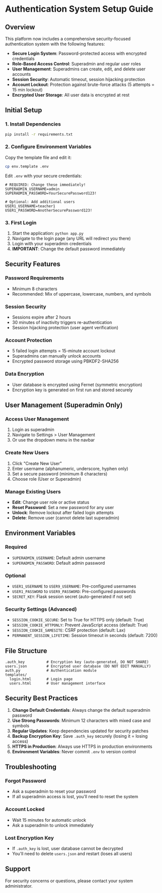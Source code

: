 # Authentication System Setup Guide

## Overview

This platform now includes a comprehensive security-focused authentication system with the following features:

- **Secure Login System**: Password-protected access with encrypted credentials
- **Role-Based Access Control**: Superadmin and regular user roles
- **User Management**: Superadmins can create, edit, and delete user accounts
- **Session Security**: Automatic timeout, session hijacking protection
- **Account Lockout**: Protection against brute-force attacks (5 attempts = 15 min lockout)
- **Encrypted User Storage**: All user data is encrypted at rest

## Initial Setup

### 1. Install Dependencies

```bash
pip install -r requirements.txt
```

### 2. Configure Environment Variables

Copy the template file and edit it:

```bash
cp env.template .env
```

Edit `.env` with your secure credentials:

```env
# REQUIRED: Change these immediately!
SUPERADMIN_USERNAME=admin
SUPERADMIN_PASSWORD=YourSecurePassword123!

# Optional: Add additional users
USER1_USERNAME=teacher1
USER1_PASSWORD=AnotherSecurePassword123!
```

### 3. First Login

1. Start the application: `python app.py`
2. Navigate to the login page (any URL will redirect you there)
3. Login with your superadmin credentials
4. **IMPORTANT**: Change the default password immediately

## Security Features

### Password Requirements
- Minimum 8 characters
- Recommended: Mix of uppercase, lowercase, numbers, and symbols

### Session Security
- Sessions expire after 2 hours
- 30 minutes of inactivity triggers re-authentication
- Session hijacking protection (user agent verification)

### Account Protection
- 5 failed login attempts = 15-minute account lockout
- Superadmins can manually unlock accounts
- Encrypted password storage using PBKDF2-SHA256

### Data Encryption
- User database is encrypted using Fernet (symmetric encryption)
- Encryption key is generated on first run and stored securely

## User Management (Superadmin Only)

### Access User Management
1. Login as superadmin
2. Navigate to Settings > User Management
3. Or use the dropdown menu in the navbar

### Create New Users
1. Click "Create New User"
2. Enter username (alphanumeric, underscore, hyphen only)
3. Set a secure password (minimum 8 characters)
4. Choose role (User or Superadmin)

### Manage Existing Users
- **Edit**: Change user role or active status
- **Reset Password**: Set a new password for any user
- **Unlock**: Remove lockout after failed login attempts
- **Delete**: Remove user (cannot delete last superadmin)

## Environment Variables

### Required
- `SUPERADMIN_USERNAME`: Default admin username
- `SUPERADMIN_PASSWORD`: Default admin password

### Optional
- `USER1_USERNAME` to `USER9_USERNAME`: Pre-configured usernames
- `USER1_PASSWORD` to `USER9_PASSWORD`: Pre-configured passwords
- `SECRET_KEY`: Flask session secret (auto-generated if not set)

### Security Settings (Advanced)
- `SESSION_COOKIE_SECURE`: Set to True for HTTPS only (default: True)
- `SESSION_COOKIE_HTTPONLY`: Prevent JavaScript access (default: True)
- `SESSION_COOKIE_SAMESITE`: CSRF protection (default: Lax)
- `PERMANENT_SESSION_LIFETIME`: Session timeout in seconds (default: 7200)

## File Structure

```
.auth_key          # Encryption key (auto-generated, DO NOT SHARE)
users.json         # Encrypted user database (DO NOT EDIT MANUALLY)
auth.py            # Authentication module
templates/
  login.html       # Login page
  users.html       # User management interface
```

## Security Best Practices

1. **Change Default Credentials**: Always change the default superadmin password
2. **Use Strong Passwords**: Minimum 12 characters with mixed case and symbols
3. **Regular Updates**: Keep dependencies updated for security patches
4. **Backup Encryption Key**: Save `.auth_key` securely (losing it = losing access)
5. **HTTPS in Production**: Always use HTTPS in production environments
6. **Environment Variables**: Never commit `.env` to version control

## Troubleshooting

### Forgot Password
- Ask a superadmin to reset your password
- If all superadmin access is lost, you'll need to reset the system

### Account Locked
- Wait 15 minutes for automatic unlock
- Ask a superadmin to unlock immediately

### Lost Encryption Key
- If `.auth_key` is lost, user database cannot be decrypted
- You'll need to delete `users.json` and restart (loses all users)

## Support

For security concerns or questions, please contact your system administrator. 